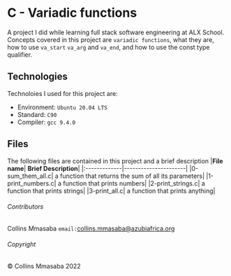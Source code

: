 # C - Variadic functions
A project I did while learning full stack software engineering at ALX School. Concepts covered in this project are `variadic functions`, what they are, how to use `va_start` `va_arg` and `va_end`, and how to use the const type qualifier.

## Technologies
Technoloies I used for this project are:
- Environment: `Ubuntu 20.04 LTS`
- Standard: `C90`
- Compiler: `gcc 9.4.0`

## Files
The following files are contained in this project and a brief description
|**File name**| **Brief Description**|
|:-------------|----------------------|
|0-sum_them_all.c| a function that returns the sum of all its parameters|
|1-print_numbers.c| a function that prints numbers|
|2-print_strings.c| a function that prints strings|
|3-print_all.c| a function that prints anything|

###### Contributors ######
Collins Mmasaba `email:`<collins.mmasaba@azubiafrica.org>

###### Copyright ######
© Collins Mmasaba 2022
